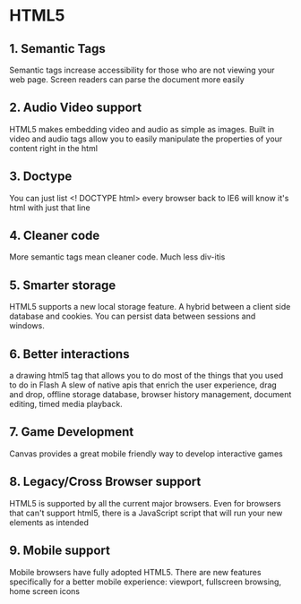 # HTML5

## 1. Semantic Tags
Semantic tags increase accessibility for those who are not viewing your web page.
  Screen readers can parse the document more easily

## 2. Audio Video support
HTML5 makes embedding video and audio as simple as images. Built in video and audio tags allow you to easily manipulate the properties of your content right in the html

## 3. Doctype
You can just list <! DOCTYPE html> every browser back to IE6 will know it's html with just that line

## 4. Cleaner code
More semantic tags mean cleaner code. Much less div-itis

## 5. Smarter storage
HTML5 supports a new local storage feature. A hybrid between a client side database and cookies. You can persist data between sessions and windows.

## 6. Better interactions
<Canvas> a drawing html5 tag that allows you to do most of the things that you used to do in Flash
A slew of native apis that enrich the user experience, drag  and drop, offline storage database, browser history management, document editing, timed media playback.

## 7. Game Development
Canvas provides a great mobile friendly way to develop interactive games

## 8. Legacy/Cross Browser support
HTML5 is supported by all the current major browsers.
Even for browsers that can't support html5, there is a JavaScript script that will run your new elements as intended

## 9. Mobile support
Mobile browsers have fully adopted HTML5. There are new features specifically for a better mobile experience: viewport, fullscreen browsing, home screen icons
